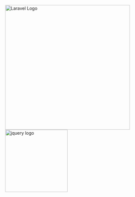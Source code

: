 <p><a href="https://laravel.com" target="_blank"><img src="https://raw.githubusercontent.com/laravel/art/master/logo-lockup/5%20SVG/2%20CMYK/1%20Full%20Color/laravel-logolockup-cmyk-red.svg" width="400" alt="Laravel Logo"></a> 
<a href="https://jquery.com" target="_blank">
    <img src="https://thumbnail.imgbin.com/12/18/2/imgbin-jquery-logo-product-design-brand-design-AL6gXwVv2pfXZhVUwjM0xPxUG_t.jpg" height="200" alt="jquery logo" />
</a>
</p>

